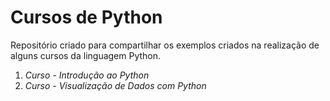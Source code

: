 # Cursos de Python

Repositório criado para compartilhar os exemplos criados na realização de alguns cursos da linguagem Python.

1. _Curso - Introdução ao Python_
2. _Curso - Visualização de Dados com Python_
